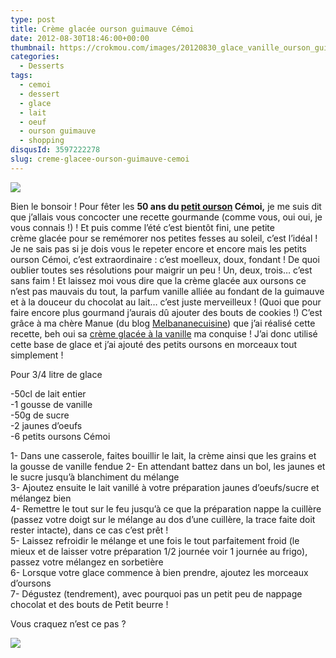```yaml
---
type: post
title: Crème glacée ourson guimauve Cémoi
date: 2012-08-30T18:46:00+00:00
thumbnail: https://crokmou.com/images/20120830_glace_vanille_ourson_guimauve_0028.jpg
categories: 
  - Desserts
tags: 
  - cemoi
  - dessert
  - glace
  - lait
  - oeuf
  - ourson guimauve
  - shopping
disqusId: 3597222278
slug: creme-glacee-ourson-guimauve-cemoi
---
```


[![](http://4.bp.blogspot.com/-O075lVKImAE/UD-YWjjh_sI/AAAAAAAADvc/onLAUYxCPkM/s320/20120830_glace_vanille_ourson_guimauve_bann.jpg)](http://4.bp.blogspot.com/-O075lVKImAE/UD-YWjjh_sI/AAAAAAAADvc/onLAUYxCPkM/s1600/20120830_glace_vanille_ourson_guimauve_bann.jpg)

Bien le bonsoir ! Pour fêter les **50 ans du [petit ourson](http://www.petitourson.fr/) Cémoi,** je me suis dit que j’allais vous concocter une recette gourmande (comme vous, oui oui, je vous connais !) ! Et puis comme l’été c’est bientôt fini, une petite crème glacée pour se remémorer nos petites fesses au soleil, c’est l’idéal ! Je ne sais pas si je dois vous le repeter encore et encore mais les petits ourson Cémoi, c’est extraordinaire : c’est moelleux, doux, fondant ! De quoi oublier toutes ses résolutions pour maigrir un peu ! Un, deux, trois… c’est sans faim ! Et laissez moi vous dire que la crème glacée aux oursons ce n’est pas mauvais du tout, la parfum vanille alliée au fondant de la guimauve et à la douceur du chocolat au lait… c’est juste merveilleux ! (Quoi que pour faire encore plus gourmand j’aurais dû ajouter des bouts de cookies !) C’est grâce à ma chère Manue (du blog [Melbananecuisine](http://melbananecuisine.over-blog.com/)) que j’ai réalisé cette recette, beh oui sa [crème glacée à la vanille](http://melbananecuisine.over-blog.com/article-glace-chocolat-blanc-vanille-cookies-et-chamallow-104856220-comments.html#anchorComment) ma conquise ! J’ai donc utilisé cette base de glace et j’ai ajouté des petits oursons en morceaux tout simplement !

Pour 3/4 litre de glace

-50cl de lait entier  
-1 gousse de vanille  
-50g de sucre  
-2 jaunes d’oeufs  
-6 petits oursons Cémoi

1- Dans une casserole, faites bouillir le lait, la crème ainsi que les grains et la gousse de vanille fendue 2- En attendant battez dans un bol, les jaunes et le sucre jusqu’à blanchiment du mélange  
3- Ajoutez ensuite le lait vanillé à votre préparation jaunes d’oeufs/sucre et mélangez bien  
4- Remettre le tout sur le feu jusqu’à ce que la préparation nappe la cuillère (passez votre doigt sur le mélange au dos d’une cuillère, la trace faite doit rester intacte), dans ce cas c’est prêt !  
5- Laissez refroidir le mélange et une fois le tout parfaitement froid (le mieux et de laisser votre préparation 1/2 journée voir 1 journée au frigo), passez votre mélangez en sorbetière  
6- Lorsque votre glace commence à bien prendre, ajoutez les morceaux d’oursons  
7- Dégustez (tendrement), avec pourquoi pas un petit peu de nappage chocolat et des bouts de Petit beurre !

Vous craquez n’est ce pas ?

[![](http://1.bp.blogspot.com/-m6TGgeo9bJY/UD-mJvurGsI/AAAAAAAADwk/zrmnC01sjTE/s200/ourson_300_dpi.990b3091821.w300-817d5.jpeg)](http://1.bp.blogspot.com/-m6TGgeo9bJY/UD-mJvurGsI/AAAAAAAADwk/zrmnC01sjTE/s1600/ourson_300_dpi.990b3091821.w300-817d5.jpeg)